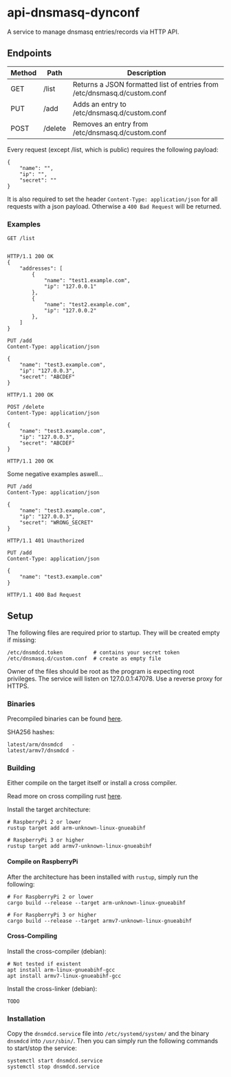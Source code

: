 # api-dnsmasq-dynconf
A service to manage dnsmasq entries/records via HTTP API.

## Endpoints

| Method | Path    | Description                                                              |
|--------|---------|--------------------------------------------------------------------------|
| GET    | /list   | Returns a JSON formatted list of entries from /etc/dnsmasq.d/custom.conf |
| PUT    | /add    | Adds an entry to /etc/dnsmasq.d/custom.conf                              |
| POST   | /delete | Removes an entry from /etc/dnsmasq.d/custom.conf                         |

Every request (except /list, which is public) requires the following payload:
```
{
    "name": "",
    "ip": "",
    "secret": ""
}
```
It is also required to set the header `Content-Type: application/json` for all requests with a json payload.
Otherwise a `400 Bad Request` will be returned.

### Examples
```
GET /list


HTTP/1.1 200 OK
{
    "addresses": [
        {
            "name": "test1.example.com",
            "ip": "127.0.0.1"
        },
        {
            "name": "test2.example.com",
            "ip": "127.0.0.2"
        },
    ]
}
```
```
PUT /add
Content-Type: application/json

{
    "name": "test3.example.com",
    "ip": "127.0.0.3",
    "secret": "ABCDEF"
}

HTTP/1.1 200 OK
```
```
POST /delete
Content-Type: application/json

{
    "name": "test3.example.com",
    "ip": "127.0.0.3",
    "secret": "ABCDEF"
}

HTTP/1.1 200 OK
```

Some negative examples aswell...
```
PUT /add
Content-Type: application/json

{
    "name": "test3.example.com",
    "ip": "127.0.0.3",
    "secret": "WRONG_SECRET"
}

HTTP/1.1 401 Unauthorized
```
```
PUT /add
Content-Type: application/json

{
    "name": "test3.example.com"
}

HTTP/1.1 400 Bad Request
```

## Setup
The following files are required prior to startup. They will be created empty if missing:
```
/etc/dnsmdcd.token          # contains your secret token
/etc/dnsmasq.d/custom.conf  # create as empty file
```
Owner of the files should be root as the program is expecting root privileges. The service will listen on
127.0.0.1:47078. Use a reverse proxy for HTTPS.

### Binaries
Precompiled binaries can be found [here](https://binaries.open0x20.de/api-dnsmasq-dynconf).

SHA256 hashes:
```
latest/arm/dnsmdcd   -
latest/armv7/dnsmdcd - 
```

### Building
Either compile on the target itself or install a cross compiler.

Read more on cross compiling rust [here](https://chacin.dev/blog/cross-compiling-rust-for-the-raspberry-pi/).

Install the target architecture:
```
# RaspberryPi 2 or lower
rustup target add arm-unknown-linux-gnueabihf

# RaspberryPi 3 or higher
rustup target add armv7-unknown-linux-gnueabihf
```

#### Compile on RaspberryPi
After the architecture has been installed with `rustup`, simply run the following:
```
# For RaspberryPi 2 or lower
cargo build --release --target arm-unknown-linux-gnueabihf

# For RaspberryPi 3 or higher
cargo build --release --target armv7-unknown-linux-gnueabihf

```

#### Cross-Compiling
Install the cross-compiler (debian):
```
# Not tested if existent
apt install arm-linux-gnueabihf-gcc
apt install armv7-linux-gnueabihf-gcc
```

Install the cross-linker (debian):
```
TODO
```

### Installation
Copy the `dnsmdcd.service` file into `/etc/systemd/system/` and the binary `dnsmdcd` into `/usr/sbin/`. Then you can simply run the following
commands to start/stop the service:
```
systemctl start dnsmdcd.service
systemctl stop dnsmdcd.service
```
